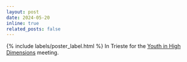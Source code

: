 ```yaml
---
layout: post
date: 2024-05-20 
inline: true
related_posts: false
---
```


{% include labels/poster_label.html %}
In Trieste for the [Youth in High Dimensions](https://www.itsoc.org/event/youth-high-dimensions-2024) meeting.